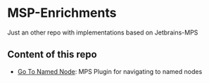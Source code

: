 # MSP-Enrichments
Just an other repo with implementations based on Jetbrains-MPS

## Content of this repo
* [Go To Named Node](https://github.com/arimer/MPS-Enrichments/blob/feature/named-elements-finder/code/goto-navigator/README.MD): MPS Plugin for navigating to named nodes

